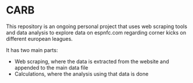 # CARB

This repository is an ongoing personal project that uses web scraping tools and data analysis to explore data on espnfc.com regarding corner kicks on different european leagues.

It has two main parts:

- Web scraping, where the data is extracted from the website and appended to the main data file
- Calculations, where the analysis using that data is done

